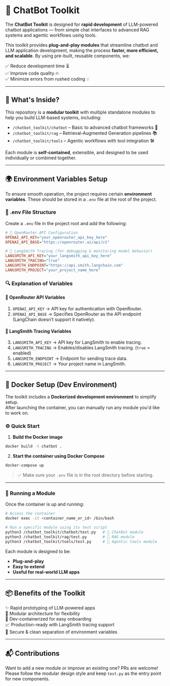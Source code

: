 # 🚀 ChatBot Toolkit

The **ChatBot Toolkit** is designed for **rapid development** of LLM-powered chatbot applications — from simple chat interfaces to advanced RAG systems and agentic workflows using tools.

This toolkit provides **plug-and-play modules** that streamline chatbot and LLM application development, making the process **faster, more efficient, and scalable**. By using pre-built, reusable components, we:  

✅ Reduce development time ⏳  
✅ Improve code quality 🔥  
✅ Minimize errors from rushed coding 💡  

---

## 🧰 What's Inside?

This repository is a **modular toolkit** with multiple standalone modules to help you build LLM-based systems, including:

- `/chatbot_toolkit/chatbot` – Basic to advanced chatbot frameworks 🤖  
- `/chatbot_toolkit/rag` – Retrieval-Augmented Generation pipelines 📚  
- `/chatbot_toolkit/tools` – Agentic workflows with tool integration 🛠️  

Each module is **self-contained**, extensible, and designed to be used individually or combined together.

---

## 🌍 Environment Variables Setup

To ensure smooth operation, the project requires certain **environment variables**. These should be stored in a `.env` file at the root of the project.

### 📌 **.env File Structure**

Create a `.env` file in the project root and add the following:

```ini
# 🔹 OpenRouter API Configuration  
OPENAI_API_KEY="your_openrouter_api_key_here"  
OPENAI_API_BASE="https://openrouter.ai/api/v1"  

# 🔹 LangSmith Tracing (for debugging & monitoring model behavior)  
LANGSMITH_API_KEY="your_langsmith_api_key_here"  
LANGSMITH_TRACING="true"  
LANGSMITH_ENDPOINT="https://api.smith.langchain.com"  
LANGSMITH_PROJECT="your_project_name_here"
```

### 🔍 **Explanation of Variables**

#### 🔹 **OpenRouter API Variables**  
1. `OPENAI_API_KEY` → API key for authentication with OpenRouter.  
2. `OPENAI_API_BASE` → Specifies OpenRouter as the API endpoint (LangChain doesn’t support it natively).

#### 🔹 **LangSmith Tracing Variables**  
3. `LANGSMITH_API_KEY` → API key for LangSmith to enable tracing.  
4. `LANGSMITH_TRACING` → Enables/disables LangSmith tracing. (`true` = enabled)  
5. `LANGSMITH_ENDPOINT` → Endpoint for sending trace data.  
6. `LANGSMITH_PROJECT` → Your project name in LangSmith.

---

## 🐳 Docker Setup (Dev Environment)

The toolkit includes a **Dockerized development environment** to simplify setup.  
After launching the container, you can manually run any module you'd like to work on.

### ⚙️ **Quick Start**

1. **Build the Docker image**

```bash
docker build -t chatbot .
```

2. **Start the container using Docker Compose**

```bash
docker-compose up
```

> ✅ Make sure your `.env` file is in the root directory before starting.

---

### 🧪 Running a Module

Once the container is up and running:

```bash
# Access the container
docker exec -it <container_name_or_id> /bin/bash

# Run a specific module using its test script
python3 /chatbot_toolkit/chatbot/test.py   # 🔹 ChatBot module  
python3 /chatbot_toolkit/rag/test.py       # 🔹 RAG module  
python3 /chatbot_toolkit/tools/test.py     # 🔹 Agentic tools module
```

Each module is designed to be:

- **Plug-and-play**
- **Easy to extend**
- **Useful for real-world LLM apps**

---

## 📦 Benefits of the Toolkit

✨ Rapid prototyping of LLM-powered apps  
🧩 Modular architecture for flexibility  
🐳 Dev-containerized for easy onboarding  
📈 Production-ready with LangSmith tracing support  
🔐 Secure & clean separation of environment variables

---

## 📬 Contributions

Want to add a new module or improve an existing one? PRs are welcome! Please follow the modular design style and keep `test.py` as the entry point for new components.